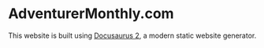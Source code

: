 # AdventurerMonthly.com

This website is built using [Docusaurus 2](https://docusaurus.io/), a modern static website generator.

